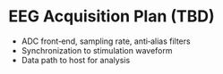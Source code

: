 # EEG Acquisition Plan (TBD)

- ADC front‑end, sampling rate, anti‑alias filters
- Synchronization to stimulation waveform
- Data path to host for analysis
